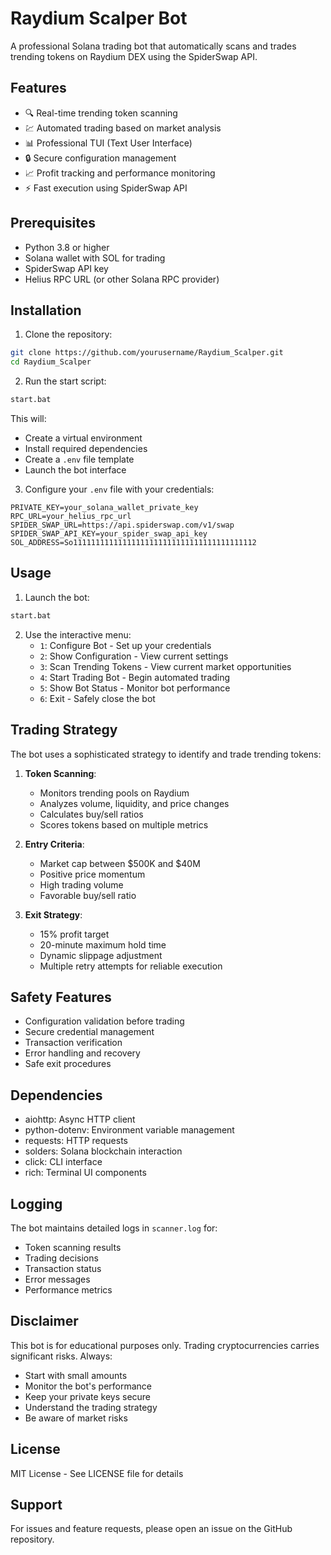 # Raydium Scalper Bot

A professional Solana trading bot that automatically scans and trades trending tokens on Raydium DEX using the SpiderSwap API.

## Features

- 🔍 Real-time trending token scanning
- 💹 Automated trading based on market analysis
- 📊 Professional TUI (Text User Interface)
- 🔒 Secure configuration management
- 📈 Profit tracking and performance monitoring
- ⚡ Fast execution using SpiderSwap API

## Prerequisites

- Python 3.8 or higher
- Solana wallet with SOL for trading
- SpiderSwap API key
- Helius RPC URL (or other Solana RPC provider)

## Installation

1. Clone the repository:
```bash
git clone https://github.com/yourusername/Raydium_Scalper.git
cd Raydium_Scalper
```

2. Run the start script:
```bash
start.bat
```

This will:
- Create a virtual environment
- Install required dependencies
- Create a `.env` file template
- Launch the bot interface

3. Configure your `.env` file with your credentials:
```
PRIVATE_KEY=your_solana_wallet_private_key
RPC_URL=your_helius_rpc_url
SPIDER_SWAP_URL=https://api.spiderswap.com/v1/swap
SPIDER_SWAP_API_KEY=your_spider_swap_api_key
SOL_ADDRESS=So11111111111111111111111111111111111111112
```

## Usage

1. Launch the bot:
```bash
start.bat
```

2. Use the interactive menu:
   - `1`: Configure Bot - Set up your credentials
   - `2`: Show Configuration - View current settings
   - `3`: Scan Trending Tokens - View current market opportunities
   - `4`: Start Trading Bot - Begin automated trading
   - `5`: Show Bot Status - Monitor bot performance
   - `6`: Exit - Safely close the bot

## Trading Strategy

The bot uses a sophisticated strategy to identify and trade trending tokens:

1. **Token Scanning**:
   - Monitors trending pools on Raydium
   - Analyzes volume, liquidity, and price changes
   - Calculates buy/sell ratios
   - Scores tokens based on multiple metrics

2. **Entry Criteria**:
   - Market cap between $500K and $40M
   - Positive price momentum
   - High trading volume
   - Favorable buy/sell ratio

3. **Exit Strategy**:
   - 15% profit target
   - 20-minute maximum hold time
   - Dynamic slippage adjustment
   - Multiple retry attempts for reliable execution

## Safety Features

- Configuration validation before trading
- Secure credential management
- Transaction verification
- Error handling and recovery
- Safe exit procedures

## Dependencies

- aiohttp: Async HTTP client
- python-dotenv: Environment variable management
- requests: HTTP requests
- solders: Solana blockchain interaction
- click: CLI interface
- rich: Terminal UI components

## Logging

The bot maintains detailed logs in `scanner.log` for:
- Token scanning results
- Trading decisions
- Transaction status
- Error messages
- Performance metrics

## Disclaimer

This bot is for educational purposes only. Trading cryptocurrencies carries significant risks. Always:
- Start with small amounts
- Monitor the bot's performance
- Keep your private keys secure
- Understand the trading strategy
- Be aware of market risks

## License

MIT License - See LICENSE file for details

## Support

For issues and feature requests, please open an issue on the GitHub repository. 